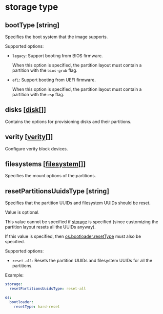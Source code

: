# storage type

## bootType [string]

Specifies the boot system that the image supports.

Supported options:

- `legacy`: Support booting from BIOS firmware.

  When this option is specified, the partition layout must contain a partition with the
  `bios-grub` flag.

- `efi`: Support booting from UEFI firmware.

  When this option is specified, the partition layout must contain a partition with the
  `esp` flag.

## disks [[disk](./disk.md)[]]

Contains the options for provisioning disks and their partitions.

## verity [[verity](./verity.md)[]]

Configure verity block devices.

## filesystems [[filesystem](./filesystem.md)[]]

Specifies the mount options of the partitions.

## resetPartitionsUuidsType [string]

Specifies that the partition UUIDs and filesystem UUIDs should be reset.

Value is optional.

This value cannot be specified if [storage](./storage.md) is specified (since
customizing the partition layout resets all the UUIDs anyway).

If this value is specified, then [os.bootloader.resetType](./bootloader.md#resettype-string)
must also be specified.

Supported options:

- `reset-all`: Resets the partition UUIDs and filesystem UUIDs for all the partitions.

Example:

```yaml
storage:
  resetPartitionsUuidsType: reset-all

os:
  bootloader:
    resetType: hard-reset
```
